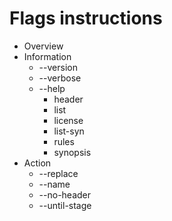 # Flags instructions

* Overview
* Information
	* --version
	* --verbose
	* --help
		* header
		* list
		* license
		* list-syn
		* rules
		* synopsis
* Action
	* --replace
	* --name
	* --no-header
	* --until-stage
